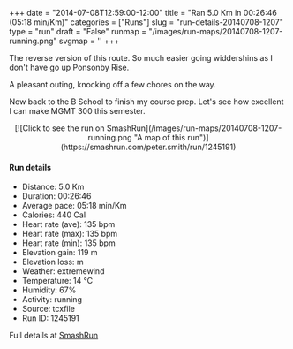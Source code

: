 +++
date = "2014-07-08T12:59:00-12:00"
title = "Ran 5.0 Km in 00:26:46 (05:18 min/Km)"
categories = ["Runs"]
slug = "run-details-20140708-1207"
type = "run"
draft = "False"
runmap = "/images/run-maps/20140708-1207-running.png"
svgmap = '<polyline points="35 22, 35 18, 32 19, 0 51, 17 62, 17 62, 21 63, 34 66, 40 81, 53 84, 61 88, 63 86, 64 86, 72 88, 76 87, 87 77, 94 71, 99 61, 100 57, 97 56, 100 54, 95 49, 77 19, 62 13, 49 25">'
+++

The reverse version of this route. So much easier going widdershins as I don't have go up Ponsonby Rise. 

A pleasant outing, knocking off a few chores on the way. 

Now back to the B School to finish my course prep. Let's see how excellent I can make MGMT 300 this semester. 



<!--more-->

<center>
[![Click to see the run on SmashRun](/images/run-maps/20140708-1207-running.png "A map of this run")](https://smashrun.com/peter.smith/run/1245191)
</center>

#### Run details

* Distance: 5.0 Km
* Duration: 00:26:46
* Average pace: 05:18 min/Km
* Calories: 440 Cal
* Heart rate (ave): 135 bpm
* Heart rate (max): 135 bpm
* Heart rate (min): 135 bpm
* Elevation gain: 119 m
* Elevation loss:  m
* Weather: extremewind
* Temperature: 14 &deg;C
* Humidity: 67%
* Activity: running
* Source: tcxfile
* Run ID: 1245191

Full details at [SmashRun](https://smashrun.com/peter.smith/run/1245191)